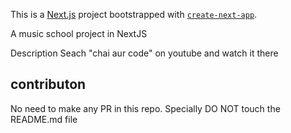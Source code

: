 This is a [Next.js](https://nextjs.org/) project bootstrapped with [`create-next-app`](https://github.com/vercel/next.js/tree/canary/packages/create-next-app).

A music school project in NextJS

 Description
Seach "chai aur code" on youtube and watch it there

## contributon
No need to make any PR in this repo. Specially DO NOT touch the README.md file